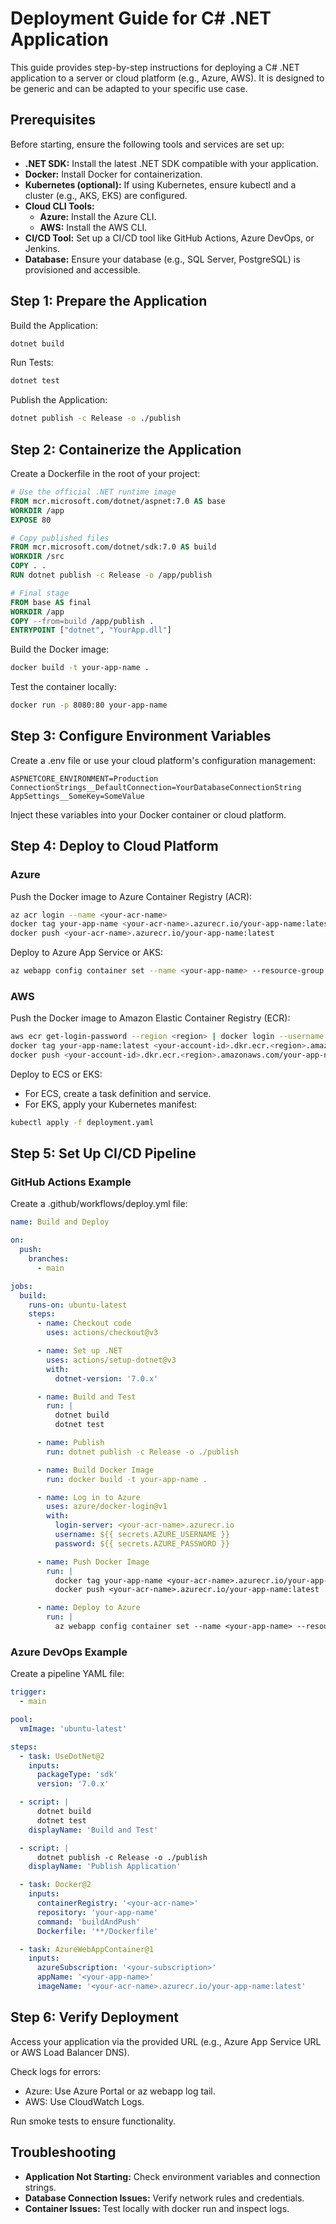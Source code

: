 # Deployment Guide for C# .NET Application
This guide provides step-by-step instructions for deploying a C# .NET application to a server or cloud platform (e.g., Azure, AWS). It is designed to be generic and can be adapted to your specific use case.

## Prerequisites
Before starting, ensure the following tools and services are set up:

- **.NET SDK:** Install the latest .NET SDK compatible with your application.
- **Docker:** Install Docker for containerization.
- **Kubernetes (optional):** If using Kubernetes, ensure kubectl and a cluster (e.g., AKS, EKS) are configured.
- **Cloud CLI Tools:**
  - **Azure:** Install the Azure CLI.
  - **AWS:** Install the AWS CLI.
- **CI/CD Tool:** Set up a CI/CD tool like GitHub Actions, Azure DevOps, or Jenkins.
- **Database:** Ensure your database (e.g., SQL Server, PostgreSQL) is provisioned and accessible.

## Step 1: Prepare the Application
Build the Application:

```bash
dotnet build
```
Run Tests:

```bash
dotnet test
```
Publish the Application:

```bash
dotnet publish -c Release -o ./publish
```

## Step 2: Containerize the Application
Create a Dockerfile in the root of your project:

```dockerfile
# Use the official .NET runtime image
FROM mcr.microsoft.com/dotnet/aspnet:7.0 AS base
WORKDIR /app
EXPOSE 80

# Copy published files
FROM mcr.microsoft.com/dotnet/sdk:7.0 AS build
WORKDIR /src
COPY . .
RUN dotnet publish -c Release -o /app/publish

# Final stage
FROM base AS final
WORKDIR /app
COPY --from=build /app/publish .
ENTRYPOINT ["dotnet", "YourApp.dll"]
```
Build the Docker image:

```bash
docker build -t your-app-name .
```
Test the container locally:

```bash
docker run -p 8080:80 your-app-name
```

## Step 3: Configure Environment Variables
Create a .env file or use your cloud platform's configuration management:

```env
ASPNETCORE_ENVIRONMENT=Production
ConnectionStrings__DefaultConnection=YourDatabaseConnectionString
AppSettings__SomeKey=SomeValue
```
Inject these variables into your Docker container or cloud platform.

## Step 4: Deploy to Cloud Platform

### Azure
Push the Docker image to Azure Container Registry (ACR):

```bash
az acr login --name <your-acr-name>
docker tag your-app-name <your-acr-name>.azurecr.io/your-app-name:latest
docker push <your-acr-name>.azurecr.io/your-app-name:latest
```
Deploy to Azure App Service or AKS:

```bash
az webapp config container set --name <your-app-name> --resource-group <your-resource-group> --docker-custom-image-name <your-acr-name>.azurecr.io/your-app-name:latest
```

### AWS
Push the Docker image to Amazon Elastic Container Registry (ECR):

```bash
aws ecr get-login-password --region <region> | docker login --username AWS --password-stdin <your-account-id>.dkr.ecr.<region>.amazonaws.com
docker tag your-app-name:latest <your-account-id>.dkr.ecr.<region>.amazonaws.com/your-app-name:latest
docker push <your-account-id>.dkr.ecr.<region>.amazonaws.com/your-app-name:latest
```
Deploy to ECS or EKS:

- For ECS, create a task definition and service.
- For EKS, apply your Kubernetes manifest:

```bash
kubectl apply -f deployment.yaml
```

## Step 5: Set Up CI/CD Pipeline

### GitHub Actions Example
Create a .github/workflows/deploy.yml file:

```yaml
name: Build and Deploy

on:
  push:
    branches:
      - main

jobs:
  build:
    runs-on: ubuntu-latest
    steps:
      - name: Checkout code
        uses: actions/checkout@v3

      - name: Set up .NET
        uses: actions/setup-dotnet@v3
        with:
          dotnet-version: '7.0.x'

      - name: Build and Test
        run: |
          dotnet build
          dotnet test

      - name: Publish
        run: dotnet publish -c Release -o ./publish

      - name: Build Docker Image
        run: docker build -t your-app-name .

      - name: Log in to Azure
        uses: azure/docker-login@v1
        with:
          login-server: <your-acr-name>.azurecr.io
          username: ${{ secrets.AZURE_USERNAME }}
          password: ${{ secrets.AZURE_PASSWORD }}

      - name: Push Docker Image
        run: |
          docker tag your-app-name <your-acr-name>.azurecr.io/your-app-name:latest
          docker push <your-acr-name>.azurecr.io/your-app-name:latest

      - name: Deploy to Azure
        run: |
          az webapp config container set --name <your-app-name> --resource-group <your-resource-group> --docker-custom-image-name <your-acr-name>.azurecr.io/your-app-name:latest
```

### Azure DevOps Example
Create a pipeline YAML file:

```yaml
trigger:
  - main

pool:
  vmImage: 'ubuntu-latest'

steps:
  - task: UseDotNet@2
    inputs:
      packageType: 'sdk'
      version: '7.0.x'

  - script: |
      dotnet build
      dotnet test
    displayName: 'Build and Test'

  - script: |
      dotnet publish -c Release -o ./publish
    displayName: 'Publish Application'

  - task: Docker@2
    inputs:
      containerRegistry: '<your-acr-name>'
      repository: 'your-app-name'
      command: 'buildAndPush'
      Dockerfile: '**/Dockerfile'

  - task: AzureWebAppContainer@1
    inputs:
      azureSubscription: '<your-subscription>'
      appName: '<your-app-name>'
      imageName: '<your-acr-name>.azurecr.io/your-app-name:latest'
```

## Step 6: Verify Deployment
Access your application via the provided URL (e.g., Azure App Service URL or AWS Load Balancer DNS).

Check logs for errors:

- Azure: Use Azure Portal or az webapp log tail.
- AWS: Use CloudWatch Logs.

Run smoke tests to ensure functionality.

## Troubleshooting

- **Application Not Starting:** Check environment variables and connection strings.
- **Database Connection Issues:** Verify network rules and credentials.
- **Container Issues:** Test locally with docker run and inspect logs.
